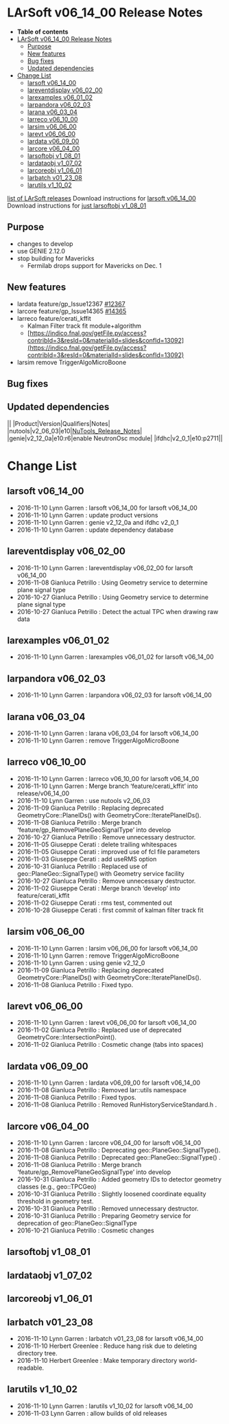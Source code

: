 LArSoft v06\_14\_00 Release Notes
======================================================================

-   **Table of contents**
-   [LArSoft v06\_14\_00 Release Notes](#LArSoft-v06_14_00-Release-Notes)
    -   [Purpose](#Purpose)
    -   [New features](#New-features)
    -   [Bug fixes](#Bug-fixes)
    -   [Updated dependencies](#Updated-dependencies)
-   [Change List](#Change-List)
    -   [larsoft v06\_14\_00](#larsoft-v06_14_00)
    -   [lareventdisplay v06\_02\_00](#lareventdisplay-v06_02_00)
    -   [larexamples v06\_01\_02](#larexamples-v06_01_02)
    -   [larpandora v06\_02\_03](#larpandora-v06_02_03)
    -   [larana v06\_03\_04](#larana-v06_03_04)
    -   [larreco v06\_10\_00](#larreco-v06_10_00)
    -   [larsim v06\_06\_00](#larsim-v06_06_00)
    -   [larevt v06\_06\_00](#larevt-v06_06_00)
    -   [lardata v06\_09\_00](#lardata-v06_09_00)
    -   [larcore v06\_04\_00](#larcore-v06_04_00)
    -   [larsoftobj v1\_08\_01](#larsoftobj-v1_08_01)
    -   [lardataobj v1\_07\_02](#lardataobj-v1_07_02)
    -   [larcoreobj v1\_06\_01](#larcoreobj-v1_06_01)
    -   [larbatch v01\_23\_08](#larbatch-v01_23_08)
    -   [larutils v1\_10\_02](#larutils-v1_10_02)

[list of LArSoft releases](LArSoft_release_list)
Download instructions for [larsoft v06\_14\_00](http://scisoft.fnal.gov/scisoft/bundles/larsoft/v06_14_00/larsoft-v06_14_00.html)
Download instructions for [just larsoftobj v1\_08\_01](http://scisoft.fnal.gov/scisoft/bundles/larsoftobj/v1_08_01/larsoftobj-v1_08_01.html)

Purpose
--------------------

-   changes to develop
-   use GENIE 2.12.0
-   stop building for Mavericks
    -   Fermilab drops support for Mavericks on Dec. 1

New features
------------------------------

-   lardata feature/gp\_Issue12367 [\#12367](/redmine/issues/12367 "Necessary Maintenance: Merge namespaces lar::utils and lar::util (Closed)")
-   larcore feature/gp\_Issue14365 [\#14365](/redmine/issues/14365 "Bug: Plane geometry object hosts readout information (Closed)")
-   larreco feature/cerati\_kffit
    -   Kalman Filter track fit module+algorithm
    -   [https://indico.fnal.gov/getFile.py/access?contribId=3&resId=0&materialId=slides&confId=13092](https://indico.fnal.gov/getFile.py/access?contribId=3&resId=0&materialId=slides&confId=13092)
-   larsim remove TriggerAlgoMicroBoone

Bug fixes
------------------------

Updated dependencies
----------------------------------------------

||
|Product|Version|Qualifiers|Notes|
|nutools|v2\_06\_03|e10|[NuTools\_Release\_Notes](/redmine/projects/nutools/wiki/NuTools_Release_Notes#nutools-v2_06_03)|
|genie|v2\_12\_0a|e10:r6|enable NeutronOsc module|
|ifdhc|v2\_0\_1|e10:p2711||

Change List
============================

larsoft v06\_14\_00
------------------------------------------

-   2016-11-10 Lynn Garren : larsoft v06\_14\_00 for larsoft v06\_14\_00
-   2016-11-10 Lynn Garren : update product versions
-   2016-11-10 Lynn Garren : genie v2\_12\_0a and ifdhc v2\_0\_1
-   2016-11-10 Lynn Garren : update dependency database

lareventdisplay v06\_02\_00
----------------------------------------------------------

-   2016-11-10 Lynn Garren : lareventdisplay v06\_02\_00 for larsoft v06\_14\_00
-   2016-11-08 Gianluca Petrillo : Using Geometry service to determine plane signal type
-   2016-10-27 Gianluca Petrillo : Using Geometry service to determine plane signal type
-   2016-10-27 Gianluca Petrillo : Detect the actual TPC when drawing raw data

larexamples v06\_01\_02
--------------------------------------------------

-   2016-11-10 Lynn Garren : larexamples v06\_01\_02 for larsoft v06\_14\_00

larpandora v06\_02\_03
------------------------------------------------

-   2016-11-10 Lynn Garren : larpandora v06\_02\_03 for larsoft v06\_14\_00

larana v06\_03\_04
----------------------------------------

-   2016-11-10 Lynn Garren : larana v06\_03\_04 for larsoft v06\_14\_00
-   2016-11-10 Lynn Garren : remove TriggerAlgoMicroBoone

larreco v06\_10\_00
------------------------------------------

-   2016-11-10 Lynn Garren : larreco v06\_10\_00 for larsoft v06\_14\_00
-   2016-11-10 Lynn Garren : Merge branch ‘feature/cerati\_kffit’ into release/v06\_14\_00
-   2016-11-10 Lynn Garren : use nutools v2\_06\_03
-   2016-11-09 Gianluca Petrillo : Replacing deprecated GeometryCore::PlaneIDs() with GeometryCore::IteratePlaneIDs().
-   2016-11-08 Gianluca Petrillo : Merge branch ‘feature/gp\_RemovePlaneGeoSignalType’ into develop
-   2016-10-27 Gianluca Petrillo : Remove unnecessary destructor.
-   2016-11-05 Giuseppe Cerati : delete trailing whitespaces
-   2016-11-05 Giuseppe Cerati : improved use of fcl file parameters
-   2016-11-03 Giuseppe Cerati : add useRMS option
-   2016-10-31 Gianluca Petrillo : Replaced use of geo::PlaneGeo::SignalType() with Geometry service facility
-   2016-10-27 Gianluca Petrillo : Remove unnecessary destructor.
-   2016-11-02 Giuseppe Cerati : Merge branch ‘develop’ into feature/cerati\_kffit
-   2016-11-02 Giuseppe Cerati : rms test, commented out
-   2016-10-28 Giuseppe Cerati : first commit of kalman filter track fit

larsim v06\_06\_00
----------------------------------------

-   2016-11-10 Lynn Garren : larsim v06\_06\_00 for larsoft v06\_14\_00
-   2016-11-10 Lynn Garren : remove TriggerAlgoMicroBoone
-   2016-11-10 Lynn Garren : using genie v2\_12\_0
-   2016-11-09 Gianluca Petrillo : Replacing deprecated GeometryCore::PlaneIDs() with GeometryCore::IteratePlaneIDs().
-   2016-11-08 Gianluca Petrillo : Fixed typo.

larevt v06\_06\_00
----------------------------------------

-   2016-11-10 Lynn Garren : larevt v06\_06\_00 for larsoft v06\_14\_00
-   2016-11-02 Gianluca Petrillo : Replaced use of deprecated GeometryCore::IntersectionPoint().
-   2016-11-02 Gianluca Petrillo : Cosmetic change (tabs into spaces)

lardata v06\_09\_00
------------------------------------------

-   2016-11-10 Lynn Garren : lardata v06\_09\_00 for larsoft v06\_14\_00
-   2016-11-08 Gianluca Petrillo : Removed lar::utils namespace
-   2016-11-08 Gianluca Petrillo : Fixed typos.
-   2016-11-08 Gianluca Petrillo : Removed RunHistoryServiceStandard.h .

larcore v06\_04\_00
------------------------------------------

-   2016-11-10 Lynn Garren : larcore v06\_04\_00 for larsoft v06\_14\_00
-   2016-11-08 Gianluca Petrillo : Deprecating geo::PlaneGeo::SignalType().
-   2016-11-08 Gianluca Petrillo : Deprecated geo::PlaneGeo::SignalType() .
-   2016-11-08 Gianluca Petrillo : Merge branch ‘feature/gp\_RemovePlaneGeoSignalType’ into develop
-   2016-10-31 Gianluca Petrillo : Added geometry IDs to detector geometry classes (e.g., geo::TPCGeo)
-   2016-10-31 Gianluca Petrillo : Slightly loosened coordinate equality threshold in geometry test.
-   2016-10-31 Gianluca Petrillo : Removed unnecessary destructor.
-   2016-10-31 Gianluca Petrillo : Preparing Geometry service for deprecation of geo::PlaneGeo::SignalType
-   2016-10-21 Gianluca Petrillo : Cosmetic changes

larsoftobj v1\_08\_01
----------------------------------------------

lardataobj v1\_07\_02
----------------------------------------------

larcoreobj v1\_06\_01
----------------------------------------------

larbatch v01\_23\_08
--------------------------------------------

-   2016-11-10 Lynn Garren : larbatch v01\_23\_08 for larsoft v06\_14\_00
-   2016-11-10 Herbert Greenlee : Reduce hang risk due to deleting directory tree.
-   2016-11-10 Herbert Greenlee : Make temporary directory world-readable.

larutils v1\_10\_02
------------------------------------------

-   2016-11-10 Lynn Garren : larutils v1\_10\_02 for larsoft v06\_14\_00
-   2016-11-03 Lynn Garren : allow builds of old releases
